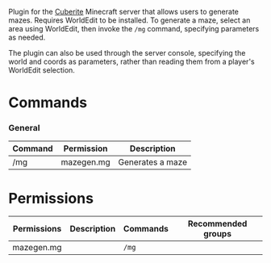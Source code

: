 Plugin for the [Cuberite](https://cuberite.org) Minecraft server that allows users to generate mazes. Requires WorldEdit to be installed. To generate a maze, select an area using WorldEdit, then invoke the `/mg` command, specifying parameters as needed.

The plugin can also be used through the server console, specifying the world and coords as parameters, rather than reading them from a player's WorldEdit selection.

# Commands

### General
| Command | Permission | Description |
| ------- | ---------- | ----------- |
|/mg | mazegen.mg | Generates a maze|



# Permissions
| Permissions | Description | Commands | Recommended groups |
| ----------- | ----------- | -------- | ------------------ |
| mazegen.mg |  | `/mg` |  |
